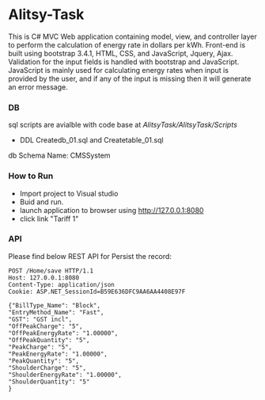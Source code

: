 # Alitsy-Task
This is C# MVC Web application containing model, view, and controller layer to perform the calculation of energy rate in dollars per kWh. Front-end is built using bootstrap 3.4.1, HTML, CSS, and JavaScript, Jquery, Ajax. Validation for the input fields is handled with bootstrap and JavaScript. JavaScript is mainly used for calculating energy rates when input is provided by the user, and if any of the input is missing then it will generate an error message.
### DB
sql scripts are avialble with code base at *AlitsyTask/AlitsyTask/Scripts*
* DDL Createdb_01.sql and Createtable_01.sql

db Schema Name: CMSSystem

### How to Run
* Import project to Visual studio
* Buid and run.
* launch application to browser using http://127.0.0.1:8080
* click link "Tariff 1"

### API
Please find below REST API for Persist the record:
```
POST /Home/save HTTP/1.1
Host: 127.0.0.1:8080
Content-Type: application/json
Cookie: ASP.NET_SessionId=B59E636DFC9AA6AA4408E97F

{"BillType_Name": "Block",
"EntryMethod_Name": "Fast",
"GST": "GST incl",
"OffPeakCharge": "5",
"OffPeakEnergyRate": "1.00000",
"OffPeakQuantity": "5",
"PeakCharge": "5",
"PeakEnergyRate": "1.00000",
"PeakQuantity": "5",
"ShoulderCharge": "5",
"ShoulderEnergyRate": "1.00000",
"ShoulderQuantity": "5"
}
```

